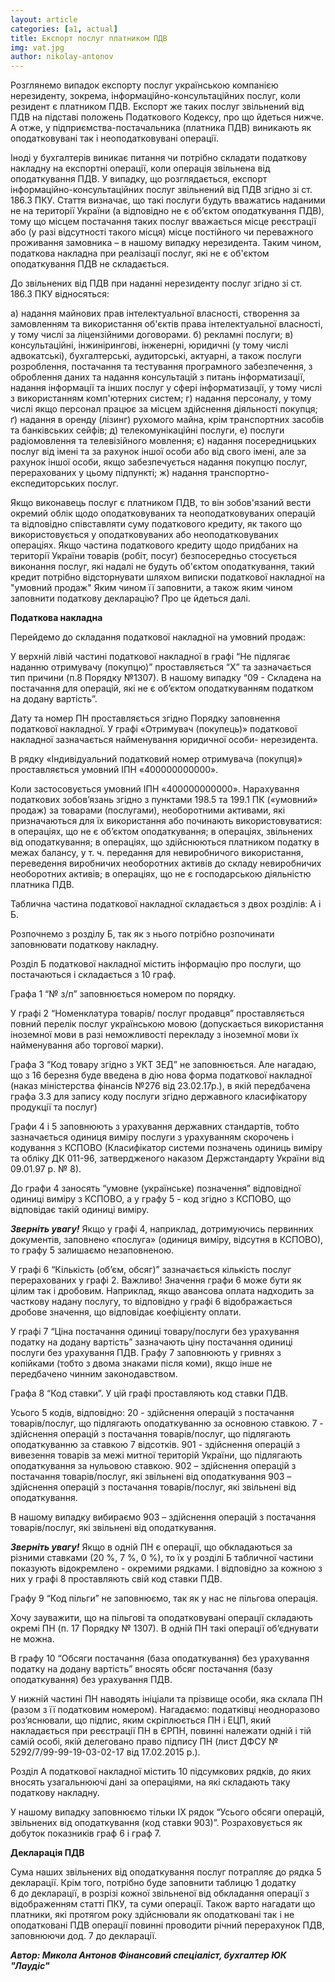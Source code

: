 ```yaml
---
layout: article
categories: [a1, actual]
title: Експорт послуг платником ПДВ
img: vat.jpg
author: nikolay-antonov
---
```


Розглянемо випадок експорту послуг українською компанією нерезиденту, зокрема, інформаційно-консультаційних послуг, коли резидент
є платником ПДВ. Експорт же таких послуг звільнений від ПДВ на підставі положень Податкового Кодексу, про що йдеться нижче. А отже, у 
підприємства-постачальника (платника ПДВ) виникають як оподатковувані так і неоподатковувані операції.

Іноді у бухгалтерів виникає питання чи потрібно складати податкову накладну на експортні операції, коли операція звільнена 
від оподаткування ПДВ. У випадку, що розглядається, експорт інформаційно-консультаційних послуг звільнений від ПДВ згідно зі ст. 186.3 
ПКУ. Стаття визначає, що такі послуги будуть вважатись наданими не на території України (а відповідно не є об’єктом оподаткування ПДВ),
тому що місцем постачання таких послуг вважається місце реєстрації або (у разі відсутності такого місця) місце постійного чи переважного 
проживання замовника – в нашому випадку нерезидента. Таким чином, податкова накладна при реалізації послуг, які не є об'єктом оподаткування ПДВ не складається.

До звільнених від ПДВ при наданні нерезиденту послуг згідно зі ст. 186.3 ПКУ відносяться:

а) надання майнових прав інтелектуальної власності, створення за замовленням та використання об'єктів права інтелектуальної власності, 
у тому числі за ліцензійними договорами.
б) рекламні послуги;
в) консультаційні, інжинірингові, інженерні, юридичні (у тому числі адвокатські), бухгалтерські, аудиторські, актуарні, а також послуги 
розроблення, постачання та тестування програмного забезпечення, з оброблення даних та надання консультацій з питань інформатизації, 
надання інформації та інших послуг у сфері інформатизації, у тому числі з використанням комп'ютерних систем;
г) надання персоналу, у тому числі якщо персонал працює за місцем здійснення діяльності покупця;
ґ) надання в оренду (лізинг) рухомого майна, крім транспортних засобів та банківських сейфів;
д) телекомунікаційні послуги,
е) послуги радіомовлення та телевізійного мовлення;
є) надання посередницьких послуг від імені та за рахунок іншої особи або від свого імені, але за рахунок іншої особи, якщо забезпечується
надання покупцю послуг, перерахованих у цьому підпункті;
ж) надання транспортно-експедиторських послуг.


Якщо виконавець послуг є платником ПДВ, то він зобов'язаний вести окремий облік щодо оподатковуваних та неоподатковуваних операцій
та відповідно співставляти суму податкового кредиту, як такого що використовується у оподатковуваних або неоподатковуваних операціях. 
Якщо частина податкового кредиту щодо придбаних на території України товарів (робіт, посуг) безпосередньо стосується виконання послуг,
які надалі не будуть об'єктом оподаткування, такий кредит потрібно відсторнувати шляхом виписки податкової накладної на "умовний продаж"
Яким чином її заповнити, а також яким чином заповнити податкову декларацію? Про це йдеться далі.


**Податкова накладна**

Перейдемо до складання податкової накладної на умовний продаж:


У верхній лівій частині податкової накладної в графі “Не підлягає наданню отримувачу (покупцю)” проставляється “X” та зазначається тип 
причини (п.8 Порядку №1307). В нашому випадку “09 - Складена на постачання для операцій, які не є об’єктом оподаткуванням податком на 
додану вартість”.

Дату та номер ПН проставляється згідно Порядку заповнення податкової накладної.
У графі «Отримувач (покупець)» податкової накладної зазначається найменування юридичної особи- нерезидента.

В  рядку «Індивідуальний податковий номер отримувача (покупця)» проставляється умовний ІПН «400000000000».

Коли застосовується умовний ІПН «400000000000».
Нарахування податкових зобов’язань згідно з пунктами 198.5 та 199.1 ПК («умовний» продаж) за товарами (послугами), необоротними активами, 
які призначаються для їх використання або починають використовуватися:
в операціях, що не є об’єктом оподаткування;
в операціях, звільнених від оподаткування;
в операціях, що здійснюються платником податку в межах балансу, у т. ч. передання для невиробничого використання, переведення виробничих 
необоротних активів до складу невиробничих необоротних активів;
в операціях, що не є господарською діяльністю платника ПДВ.

Таблична частина податкової накладної складається з двох розділів: А і Б.

Розпочнемо з розділу Б, так як з нього потрібно розпочинати заповнювати податкову накладну.

Розділ Б податкової накладної містить інформацію про послуги, що постачаються і складається з 10 граф.

Графа 1 “№ з/п” заповнюється номером по порядку.

У графі 2 “Номенклатура товарів/ послуг продавця” проставляється повний перелік послуг українською мовою (допускається використання 
іноземної мови в разі неможливості перекладу з іноземної мови їх найменування або торгової марки).

Графа 3 “Код товару згідно з УКТ ЗЕД” не заповнюється. Але нагадаю, що з 16 березня буде введена в дію нова форма податкової накладної 
(наказ міністерства фінансів №276 від 23.02.17р.), в якій передбачена графа 3.3 для запису коду послуги згідно державного класифікатору 
продукції та послуг)

Графи 4 і 5 заповнюють з урахування державних стандартів, тобто зазначається одиниця виміру послуги з урахуванням скорочень і кодування 
з КСПОВО (Класифікатор системи позначень одиниць виміру та обліку ДК 011-96, затвердженого наказом Держстандарту України від 09.01.97 р. 
№ 8).

До графи 4 заносять “умовне (українське) позначення” відповідної одиниці виміру з КСПОВО, а у графу 5 - код згідно з КСПОВО, 
що відповідає такій одиниці виміру.

***Зверніть увагу!*** Якщо у графі 4, наприклад, дотримуючись первинних документів, заповнено «послуга» (одиниця виміру, відсутня в КСПОВО), 
то графу 5 залишаємо незаповненою.

У графі 6 “Кількість (об’єм, обсяг)” зазначається кількість послуг перерахованих у графі 2.
Важливо! Значення графи 6 може бути як цілим так і дробовим. Наприклад, якщо авансова оплата надходить за часткову надану послугу, 
то відповідно у графі 6 відображається дробове значення, що відповідає коефіцієнту оплати.

У графі 7 “Ціна постачання одиниці товару/послуги без урахування податку на додану вартість” зазначають ціну постачання одиниці послуги
без урахування ПДВ. Графу 7 заповнюють у гривнях з копійками (тобто з двома знаками після коми), якщо інше не передбачено чинним законодавством. 

Графа 8  “Код ставки”. У цій графі проставляють код ставки ПДВ.

Усього 5 кодів, відповідно:
20 - здійснення операцій з постачання товарів/послуг, що підлягають оподаткуванню за основною ставкою.
7 - здійснення операцій з постачання товарів/послуг, що підлягають оподаткуванню за ставкою 7 відсотків.
901 - здійснення операцій з вивезення товарів за межі митної територій України, що підлягають оподаткування за нульовою ставкою.
902 – здійснення операцій з постачання товарів/послуг, які звільнені від оподаткування
903 – здійснення операцій з постачання товарів/послуг, які звільнені від оподаткування.

В нашому випадку вибираємо 903 – здійснення операцій з постачання товарів/послуг, які звільнені від оподаткування.

***Зверніть увагу!*** Якщо в одній ПН є операції, що обкладаються за різними ставками (20 %, 7 %, 0 %), то їх у розділі Б табличної частини показують 
відокремлено - окремими рядками. І відповідно за кожною з них у графі 8 проставляють свій код ставки ПДВ.

Графу 9 “Код пільги” не заповнюємо, так як у нас не пільгова операція.

Хочу зауважити, що на пільгові та оподатковувані операції складають окремі ПН (п. 17 Порядку № 1307). В одній ПН такі операції об’єднувати 
не можна.

В графу 10 “Обсяги постачання (база оподаткування) без урахування податку на додану вартість” вносять обсяг постачання 
(базу оподаткування) без урахування ПДВ.

У нижній частині ПН наводять ініціали та прізвище особи, яка склала ПН (разом з її податковим номером). Нагадаємо: податківці 
неодноразово роз’яснювали, що підпис, яким скріплюється ПН і ЕЦП, який накладається при реєстрації ПН в ЄРПН, повинні належати 
одній і тій самій особі, якій делеговано право підпису ПН (лист ДФСУ № 5292/7/99-99-19-03-02-17 від 17.02.2015 р.).

Розділ А податкової накладної містить 10 підсумкових рядків, до яких вносять узагальнюючі дані за операціями, на які складають таку 
податкову накладну.

У нашому випадку заповнюємо тільки IX рядок “Усього обсяги операцій, звільнених від оподаткування (код ставки 903)”. Розраховується як 
добуток показників граф 6 і граф 7.

**Декларація  ПДВ**

Сума наших звільнених від оподаткування послуг потрапляє до рядка 5 декларації. Крім того, потрібно буде заповнити таблицю 1 додатку  
6 до декларації, в розрізі кожної звільненої від обкладання операції з відображенням статті ПКУ, та суми операції.
Також варто нагадати що платники, які протягом року здійснювали як оподатковані так і не оподатковані ПДВ операції повинні проводити 
річний перерахунок ПДВ, заповнюючи дод. 7 до декларації.


***Автор:  Микола Антонов
Фінансовий спеціаліст, бухгалтер ЮК "Лаудіс"***

